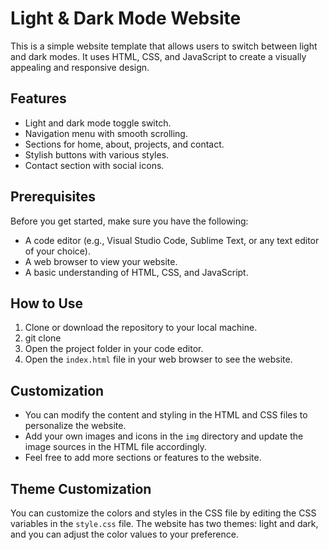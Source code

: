 # Light & Dark Mode Website

This is a simple website template that allows users to switch between light and dark modes. It uses HTML, CSS, and JavaScript to create a visually appealing and responsive design.

## Features

- Light and dark mode toggle switch.
- Navigation menu with smooth scrolling.
- Sections for home, about, projects, and contact.
- Stylish buttons with various styles.
- Contact section with social icons.

## Prerequisites

Before you get started, make sure you have the following:

- A code editor (e.g., Visual Studio Code, Sublime Text, or any text editor of your choice).
- A web browser to view your website.
- A basic understanding of HTML, CSS, and JavaScript.

## How to Use

1. Clone or download the repository to your local machine.
2. git clone <repository-url>
3. Open the project folder in your code editor.
4. Open the `index.html` file in your web browser to see the website.

## Customization

- You can modify the content and styling in the HTML and CSS files to personalize the website.
- Add your own images and icons in the `img` directory and update the image sources in the HTML file accordingly.
- Feel free to add more sections or features to the website.

## Theme Customization

You can customize the colors and styles in the CSS file by editing the CSS variables in the `style.css` file. The website has two themes: light and dark, and you can adjust the color values to your preference.
